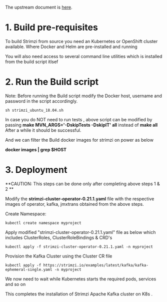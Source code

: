 The upstream document is [here](https://github.com/strimzi/strimzi-kafka-operator/blob/master/development-docs/DEV_GUIDE.md#building-container-images-for-other-platforms-with-docker-buildx).

# 1. Build pre-requisites #

To build Strimzi from source you need an Kubernetes or OpenShift cluster available. Where Docker and Helm are pre-installed and running

You will also need access to several command line utilities which is installed from the build script itlsef



# 2. Run the Build script #

Note: Before running the Build script modify the Docker host, username and password in the script accordingly.

```
sh strimzi_ubuntu_18.04.sh
```

In case you do NOT need to run tests , above script can be modified by passing **make MVN_ARGS='-DskipTests -DskipIT' all** instead of **make all**
After a while it should be successful.

And we can filter the Build docker images for strimzi on power as below

**docker images | grep $HOST**


# 3. Deployment #

**CAUTION: This steps can be done only after completing above steps 1 & 2 **

Modify the **strimzi-cluster-operator-0.21.1.yaml** file with the respective images of operator, kafka, jmxtrans obtained from the above steps.

Create Namespace: 

```
kubectl create namespace myproject
```
Apply modified "strimzi-cluster-operator-0.21.1.yaml" file as below which includes ClusterRoles, ClusterRoleBindings  & CRD's

```
kubectl apply -f strimzi-cluster-operator-0.21.1.yaml -n myproject
```
Provision the Kafka Cluster using the Cluster CR file

```
kubectl apply -f https://strimzi.io/examples/latest/kafka/kafka-ephemeral-single.yaml -n myproject
```
We now need to wait while Kubernetes starts the required pods, services and so on

This completes the installation of Strimzi Apache Kafka cluster on K8s .